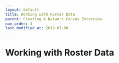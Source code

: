 ```yaml
---
layout: default
title: Working with Roster Data
parent: Creating A Network Canvas Interview
nav_order: 3
last_modified_at: 2019-03-08
---
```


# Working with Roster Data
